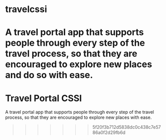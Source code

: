 # travelcssi
A travel portal app that supports people through every step of the travel process, so that they are encouraged to explore new places and do so with ease.
=======
# Travel Portal CSSI
A travel portal app that supports people through every step of the travel process, so that they are encouraged to explore new places with ease.
>>>>>>> 5f20f3b712d5838dc0c438c7e5786a0f2d29fb6d
